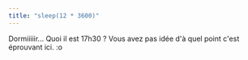 ```yaml
---
title: "sleep(12 * 3600)"
---
```


Dormiiiiir... Quoi il est 17h30 ? Vous avez pas idée d'à quel point c'est
éprouvant ici. :o

